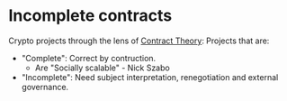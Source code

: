 # Incomplete contracts

Crypto projects through the lens of [Contract Theory](y3yq):
Projects that are: 
* "Complete": Correct by contruction.
    - Are "Socially scalable" - Nick Szabo
* "Incomplete": Need subject interpretation, renegotiation and external
    governance.

[a16zJesseWalden2019]: https://a16z.com/2019/07/22/incomplete-contracts/

